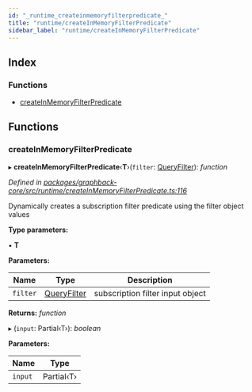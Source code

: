 ```yaml
---
id: "_runtime_createinmemoryfilterpredicate_"
title: "runtime/createInMemoryFilterPredicate"
sidebar_label: "runtime/createInMemoryFilterPredicate"
---
```


## Index

### Functions

* [createInMemoryFilterPredicate](_runtime_createinmemoryfilterpredicate_.md#createinmemoryfilterpredicate)

## Functions

###  createInMemoryFilterPredicate

▸ **createInMemoryFilterPredicate**‹**T**›(`filter`: [QueryFilter](_runtime_queryfilter_.md#queryfilter)): *function*

*Defined in [packages/graphback-core/src/runtime/createInMemoryFilterPredicate.ts:116](https://github.com/aerogear/graphback/blob/bc616b51/packages/graphback-core/src/runtime/createInMemoryFilterPredicate.ts#L116)*

Dynamically creates a subscription filter predicate using the filter object values

**Type parameters:**

▪ **T**

**Parameters:**

Name | Type | Description |
------ | ------ | ------ |
`filter` | [QueryFilter](_runtime_queryfilter_.md#queryfilter) | subscription filter input object  |

**Returns:** *function*

▸ (`input`: Partial‹T›): *boolean*

**Parameters:**

Name | Type |
------ | ------ |
`input` | Partial‹T› |
